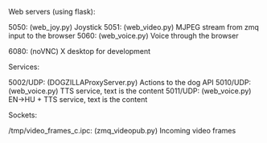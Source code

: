 Web servers (using flask):

5050: (web_joy.py)    Joystick
5051: (web_video.py)  MJPEG stream from zmq input to the browser
5060: (web_voice.py)  Voice through the browser

6080: (noVNC)         X desktop for development

Services:

5002/UDP: (DOGZILLAProxyServer.py)  Actions to the dog API
5010/UDP: (web_voice.py)            TTS service, text is the content
5011/UDP: (web_voice.py)            EN->HU + TTS service, text is the content

Sockets:

/tmp/video_frames_c.ipc: (zmq_videopub.py)     Incoming video frames